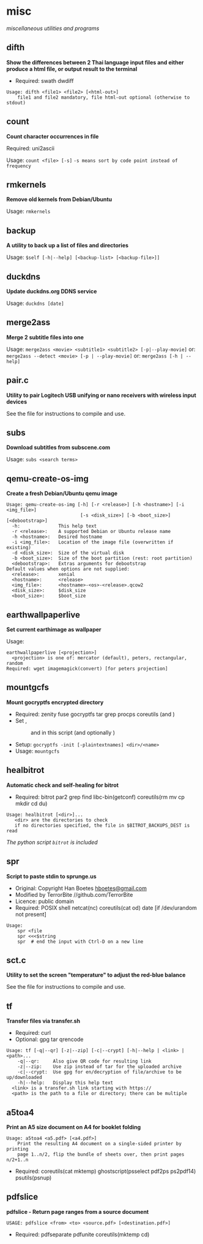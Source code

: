 # misc
*miscellaneous utilities and programs*

## difth
**Show the differences between 2 Thai language input files 
and either produce a html file, or output result to the terminal**

* Required: swath dwdiff
```
Usage: difth <file1> <file2> [<html-out>]
    file1 and file2 mandatory, file html-out optional (otherwise to stdout)
```

## count
**Count character occurrences in file**

Required: uni2ascii

Usage: `count <file> [-s]`
    `-s means sort by code point instead of frequency`

## rmkernels
**Remove old kernels from Debian/Ubuntu**

Usage: `rmkernels`

## backup
**A utility to back up a list of files and directories**

Usage: `$self [-h|--help] [<backup-list> [<backup-file>]]`

## duckdns
**Update duckdns.org DDNS service**

Usage: `duckdns [date]`

## merge2ass
**Merge 2 subtitle files into one**

Usage: `merge2ass <movie> <subtitle1> <subtitle2> [-p|--play-movie]`
    or: `merge2ass --detect <movie> [-p | --play-movie]`
    or: `merge2ass [-h | --help]`

## pair.c
**Utility to pair Logitech USB unifying or nano receivers with wireless input devices**

See the file for instructions to compile and use.

## subs
**Download subtitles from subscene.com**

Usage: `subs <search terms>`

## qemu-create-os-img
**Create a fresh Debian/Ubuntu qemu image**

```
Usage: qemu-create-os-img [-h] [-r <release>] [-h <hostname>] [-i <img_file>]
                           [-s <disk_size>] [-b <boot_size>] [<debootstrap>]
  -h:              This help text
  -r <release>:    A supported Debian or Ubuntu release name
  -h <hostname>:   Desired hostname
  -i <img_file>:   Location of the image file (overwritten if existing)
  -d <disk_size>:  Size of the virtual disk
  -b <boot_size>:  Size of the boot partition (rest: root partition)
  <debootstrap>:   Extras arguments for debootstrap
Default values when options are not supplied:
  <release>:       xenial
  <hostname>:      <release>
  <img_file>:      <hostname>-<os>-<release>.qcow2
  <disk_size>:     $disk_size
  <boot_size>:     $boot_size
```

## earthwallpaperlive
**Set current earthimage as wallpaper**

Usage:
```
earthwallpaperlive [<projection>]
  <projection> is one of: mercator (default), peters, rectangular, random
Required: wget imagemagick(convert) [for peters projection]
```

## mountgcfs
**Mount gocryptfs encrypted directory**

* Required: zenity fuse gocryptfs tar grep procps coreutils (and <command>)
* Set <mount>, <dir> and <name> in this script (and optionally <command>)
* Setup: `gocryptfs -init [-plaintextnames] <dir>/<name>`
* Usage: `mountgcfs`

## healbitrot
**Automatic check and self-healing for bitrot**

* Required: bitrot par2 grep find libc-bin(getconf) coreutils(rm mv cp mkdir cd du)
```
Usage: healbitrot [<dir>]...
   <dir> are the directories to check
   if no directories specified, the file in $BITROT_BACKUPS_DEST is read
```

*The python script `bitrot` is included*

## spr
**Script to paste stdin to sprunge.us**

* Original: Copyright Han Boetes <hboetes@gmail.com>
* Modified by TerrorBite //github.com/TerrorBite
* Licence: public domain
* Required: POSIX shell netcat(nc) coreutils(cat od) date [if /dev/urandom not present]
```
Usage:
    spr <file
    spr <<<$string
    spr  # end the input with Ctrl-D on a new line
```

## sct.c
**Utility to set the screen "temperature" to adjust the red-blue balance**

See the file for instructions to compile and use.

## tf
**Transfer files via transfer.sh**
* Required: curl
* Optional: gpg tar qrencode
```
Usage: tf [-q|--qr] [-z|--zip] [-c|--crypt] [-h|--help | <link> | <path>...
    -q|--qr:     Also give QR code for resulting link
    -z|--zip:    Use zip instead of tar for the uploaded archive
    -c|--crypt:  Use gpg for en/decryption of file/archive to be up/downloaded
    -h|--help:   Display this help text
  <link> is a transfer.sh link starting with https://
  <path> is the path to a file or directory; there can be multiple
```

## a5toa4
**Print an A5 size document on A4 for booklet folding**
```
Usage: a5toa4 <a5.pdf> [<a4.pdf>]
    Print the resulting A4 document on a single-sided printer by printing
    page 1..n/2, flip the bundle of sheets over, then print pages n/2+1..n
```
* Required: coreutils(cat mktemp) ghostscript(psselect pdf2ps ps2pdf14) psutils(psnup)

## pdfslice
**pdfslice - Return page ranges from a source document**

`USAGE: pdfslice <from> <to> <source.pdf> [<destination.pdf>]`
* Required: pdfseparate pdfunite coreutils(mktemp cd)

